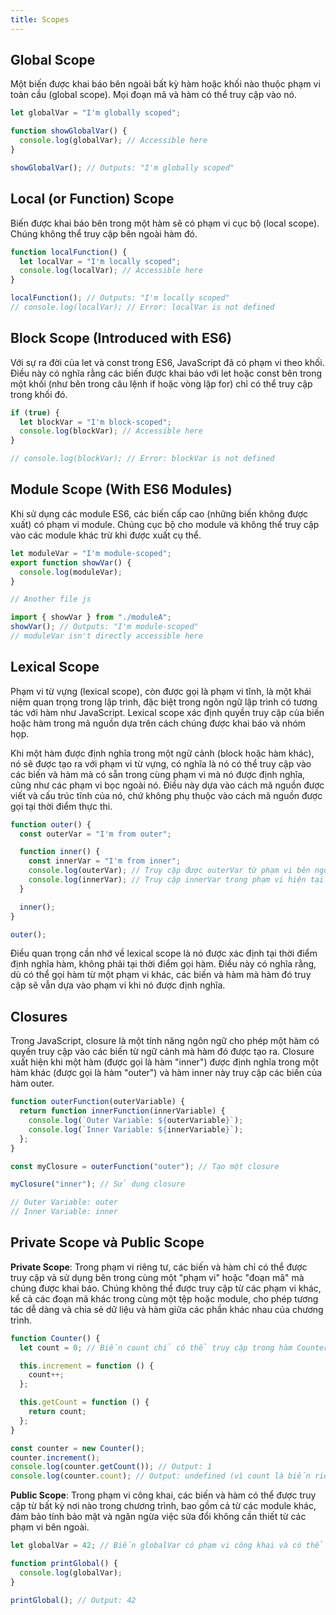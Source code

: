 ```yaml
---
title: Scopes
---
```


## Global Scope

Một biến được khai báo bên ngoài bất kỳ hàm hoặc khối nào thuộc phạm vi toàn cầu (global scope). Mọi đoạn mã và hàm có thể truy cập vào nó.

```js
let globalVar = "I'm globally scoped";

function showGlobalVar() {
  console.log(globalVar); // Accessible here
}

showGlobalVar(); // Outputs: "I'm globally scoped"
```

## Local (or Function) Scope

Biến được khai báo bên trong một hàm sẽ có phạm vi cục bộ (local scope). Chúng không thể truy cập bên ngoài hàm đó.

```js
function localFunction() {
  let localVar = "I'm locally scoped";
  console.log(localVar); // Accessible here
}

localFunction(); // Outputs: "I'm locally scoped"
// console.log(localVar); // Error: localVar is not defined
```

## Block Scope (Introduced with ES6)

Với sự ra đời của let và const trong ES6, JavaScript đã có phạm vi theo khối. Điều này có nghĩa rằng các biến được khai báo với let hoặc const bên trong một khối (như bên trong câu lệnh if hoặc vòng lặp for) chỉ có thể truy cập trong khối đó.

```js
if (true) {
  let blockVar = "I'm block-scoped";
  console.log(blockVar); // Accessible here
}

// console.log(blockVar); // Error: blockVar is not defined
```

## Module Scope (With ES6 Modules)

Khi sử dụng các module ES6, các biến cấp cao (những biến không được xuất) có phạm vi module. Chúng cục bộ cho module và không thể truy cập vào các module khác trừ khi được xuất cụ thể.

```js
let moduleVar = "I'm module-scoped";
export function showVar() {
  console.log(moduleVar);
}

// Another file js

import { showVar } from "./moduleA";
showVar(); // Outputs: "I'm module-scoped"
// moduleVar isn't directly accessible here
```

## Lexical Scope

Phạm vi từ vựng (lexical scope), còn được gọi là phạm vi tĩnh, là một khái niệm quan trọng trong lập trình, đặc biệt trong ngôn ngữ lập trình có tương tác với hàm như JavaScript. Lexical scope xác định quyền truy cập của biến hoặc hàm trong mã nguồn dựa trên cách chúng được khai báo và nhóm họp.

Khi một hàm được định nghĩa trong một ngữ cảnh (block hoặc hàm khác), nó sẽ được tạo ra với phạm vi từ vựng, có nghĩa là nó có thể truy cập vào các biến và hàm mà có sẵn trong cùng phạm vi mà nó được định nghĩa, cũng như các phạm vi bọc ngoài nó. Điều này dựa vào cách mã nguồn được viết và cấu trúc tĩnh của nó, chứ không phụ thuộc vào cách mã nguồn được gọi tại thời điểm thực thi.

```js
function outer() {
  const outerVar = "I'm from outer";

  function inner() {
    const innerVar = "I'm from inner";
    console.log(outerVar); // Truy cập được outerVar từ phạm vi bên ngoài
    console.log(innerVar); // Truy cập innerVar trong phạm vi hiện tại
  }

  inner();
}

outer();
```

Điều quan trọng cần nhớ về lexical scope là nó được xác định tại thời điểm định nghĩa hàm, không phải tại thời điểm gọi hàm. Điều này có nghĩa rằng, dù có thể gọi hàm từ một phạm vi khác, các biến và hàm mà hàm đó truy cập sẽ vẫn dựa vào phạm vi khi nó được định nghĩa.

## Closures

Trong JavaScript, closure là một tính năng ngôn ngữ cho phép một hàm có quyền truy cập vào các biến từ ngữ cảnh mà hàm đó được tạo ra. Closure xuất hiện khi một hàm (được gọi là hàm "inner") được định nghĩa trong một hàm khác (được gọi là hàm "outer") và hàm inner này truy cập các biến của hàm outer.

```js
function outerFunction(outerVariable) {
  return function innerFunction(innerVariable) {
    console.log(`Outer Variable: ${outerVariable}`);
    console.log(`Inner Variable: ${innerVariable}`);
  };
}

const myClosure = outerFunction("outer"); // Tạo một closure

myClosure("inner"); // Sử dụng closure

// Outer Variable: outer
// Inner Variable: inner
```

## Private Scope và Public Scope

**Private Scope**: Trong phạm vi riêng tư, các biến và hàm chỉ có thể được truy cập và sử dụng bên trong cùng một "phạm vi" hoặc "đoạn mã" mà chúng được khai báo. Chúng không thể được truy cập từ các phạm vi khác, kể cả các đoạn mã khác trong cùng một tệp hoặc module, cho phép tương tác dễ dàng và chia sẻ dữ liệu và hàm giữa các phần khác nhau của chương trình.

```js
function Counter() {
  let count = 0; // Biến count chỉ có thể truy cập trong hàm Counter

  this.increment = function () {
    count++;
  };

  this.getCount = function () {
    return count;
  };
}

const counter = new Counter();
counter.increment();
console.log(counter.getCount()); // Output: 1
console.log(counter.count); // Output: undefined (vì count là biến riêng tư)
```

**Public Scope**: Trong phạm vi công khai, các biến và hàm có thể được truy cập từ bất kỳ nơi nào trong chương trình, bao gồm cả từ các module khác, đảm bảo tính bảo mật và ngăn ngừa việc sửa đổi không cần thiết từ các phạm vi bên ngoài.

```js
let globalVar = 42; // Biến globalVar có phạm vi công khai và có thể truy cập ở mọi nơi

function printGlobal() {
  console.log(globalVar);
}

printGlobal(); // Output: 42
```
